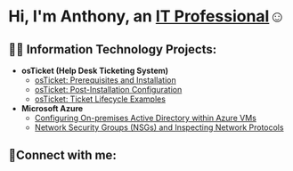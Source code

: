 <h1>Hi, I'm Anthony, an <a href="https://linkedin.com/in/Josh">IT Professional</a>☺</h1>

<h2>👨‍💻 Information Technology Projects:</h2>

- <b>osTicket (Help Desk Ticketing System)</b>
  - [osTicket: Prerequisites and Installation](https://github.com/antxcyber/osticket-prereqs)
  - [osTicket: Post-Installation Configuration](https://github.com/antxcyber/post-install-config)
  - [osTicket: Ticket Lifecycle Examples](https://github.com/antxcyber/ticket-lifecycle)
- <b>Microsoft Azure</b>
  - [Configuring On-premises Active Directory within Azure VMs](https://github.com/antxcyber)
  - [Network Security Groups (NSGs) and Inspecting Network Protocols](https://github.com/antxcyber/azure-network-protocols)
<h2>🤳Connect with me:</h2>
